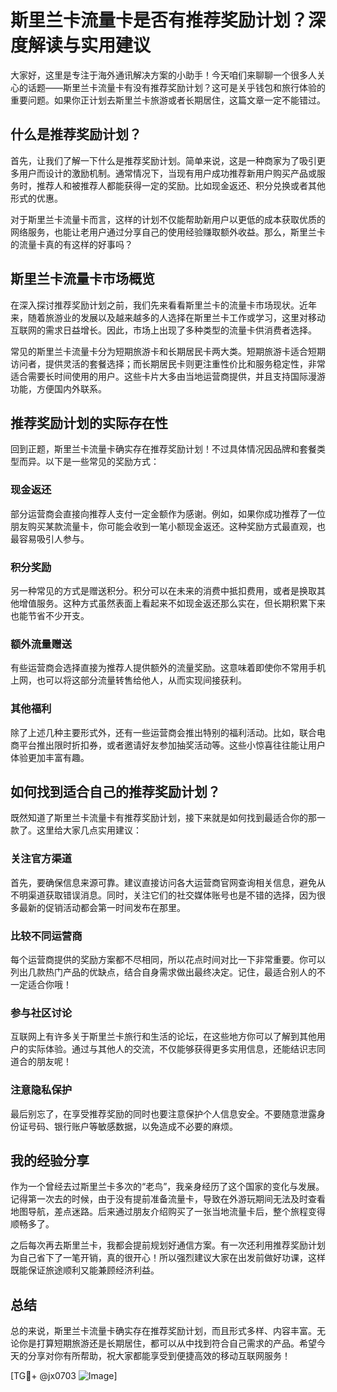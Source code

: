 # 斯里兰卡流量卡是否有推荐奖励计划？深度解读与实用建议

大家好，这里是专注于海外通讯解决方案的小助手！今天咱们来聊聊一个很多人关心的话题——斯里兰卡流量卡有没有推荐奖励计划？这可是关乎钱包和旅行体验的重要问题。如果你正计划去斯里兰卡旅游或者长期居住，这篇文章一定不能错过。

## 什么是推荐奖励计划？

首先，让我们了解一下什么是推荐奖励计划。简单来说，这是一种商家为了吸引更多用户而设计的激励机制。通常情况下，当现有用户成功推荐新用户购买产品或服务时，推荐人和被推荐人都能获得一定的奖励。比如现金返还、积分兑换或者其他形式的优惠。

对于斯里兰卡流量卡而言，这样的计划不仅能帮助新用户以更低的成本获取优质的网络服务，也能让老用户通过分享自己的使用经验赚取额外收益。那么，斯里兰卡的流量卡真的有这样的好事吗？

## 斯里兰卡流量卡市场概览

在深入探讨推荐奖励计划之前，我们先来看看斯里兰卡的流量卡市场现状。近年来，随着旅游业的发展以及越来越多的人选择在斯里兰卡工作或学习，这里对移动互联网的需求日益增长。因此，市场上出现了多种类型的流量卡供消费者选择。

常见的斯里兰卡流量卡分为短期旅游卡和长期居民卡两大类。短期旅游卡适合短期访问者，提供灵活的套餐选择；而长期居民卡则更注重性价比和服务稳定性，非常适合需要长时间使用的用户。这些卡片大多由当地运营商提供，并且支持国际漫游功能，方便国内外联系。

## 推荐奖励计划的实际存在性

回到正题，斯里兰卡流量卡确实存在推荐奖励计划！不过具体情况因品牌和套餐类型而异。以下是一些常见的奖励方式：

### 现金返还
部分运营商会直接向推荐人支付一定金额作为感谢。例如，如果你成功推荐了一位朋友购买某款流量卡，你可能会收到一笔小额现金返还。这种奖励方式最直观，也最容易吸引人参与。

### 积分奖励
另一种常见的方式是赠送积分。积分可以在未来的消费中抵扣费用，或者是换取其他增值服务。这种方式虽然表面上看起来不如现金返还那么实在，但长期积累下来也能节省不少开支。

### 额外流量赠送
有些运营商会选择直接为推荐人提供额外的流量奖励。这意味着即使你不常用手机上网，也可以将这部分流量转售给他人，从而实现间接获利。

### 其他福利
除了上述几种主要形式外，还有一些运营商会推出特别的福利活动。比如，联合电商平台推出限时折扣券，或者邀请好友参加抽奖活动等。这些小惊喜往往能让用户体验更加丰富有趣。

## 如何找到适合自己的推荐奖励计划？

既然知道了斯里兰卡流量卡有推荐奖励计划，接下来就是如何找到最适合你的那一款了。这里给大家几点实用建议：

### 关注官方渠道
首先，要确保信息来源可靠。建议直接访问各大运营商官网查询相关信息，避免从不明渠道获取错误消息。同时，关注它们的社交媒体账号也是不错的选择，因为很多最新的促销活动都会第一时间发布在那里。

### 比较不同运营商
每个运营商提供的奖励方案都不尽相同，所以花点时间对比一下非常重要。你可以列出几款热门产品的优缺点，结合自身需求做出最终决定。记住，最适合别人的不一定适合你哦！

### 参与社区讨论
互联网上有许多关于斯里兰卡旅行和生活的论坛，在这些地方你可以了解到其他用户的实际体验。通过与其他人的交流，不仅能够获得更多实用信息，还能结识志同道合的朋友呢！

### 注意隐私保护
最后别忘了，在享受推荐奖励的同时也要注意保护个人信息安全。不要随意泄露身份证号码、银行账户等敏感数据，以免造成不必要的麻烦。

## 我的经验分享

作为一个曾经去过斯里兰卡多次的“老鸟”，我亲身经历了这个国家的变化与发展。记得第一次去的时候，由于没有提前准备流量卡，导致在外游玩期间无法及时查看地图导航，差点迷路。后来通过朋友介绍购买了一张当地流量卡后，整个旅程变得顺畅多了。

之后每次再去斯里兰卡，我都会提前规划好通信方案。有一次还利用推荐奖励计划为自己省下了一笔开销，真的很开心！所以强烈建议大家在出发前做好功课，这样既能保证旅途顺利又能兼顾经济利益。

## 总结

总的来说，斯里兰卡流量卡确实存在推荐奖励计划，而且形式多样、内容丰富。无论你是打算短期旅游还是长期居住，都可以从中找到符合自己需求的产品。希望今天的分享对你有所帮助，祝大家都能享受到便捷高效的移动互联网服务！

[TG💪+ @jx0703 ![Image](https://github.com/user-attachments/assets/dbca1d08-cadb-493c-b0ec-ad6f7a83f270)]